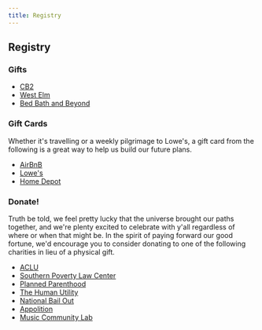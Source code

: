 ```yaml
---
title: Registry
---
```


## Registry

### Gifts

- [CB2](https://www.cb2.com/gift-registry/colette-alexander-and-eric-humphrey/r5791101)
- [West Elm](https://www.westelm.com/registry/xzjcplt8bt/registry-list.html)
- [Bed Bath and Beyond](https://www.bedbathandbeyond.com:443/store/giftregistry/view_registry_guest.jsp?registryId=545795721&eventType=Wedding&pwsurl=)

### Gift Cards

Whether it's travelling or a weekly pilgrimage to Lowe's, a gift card from the following is a great way to help us build our future plans.

- [AirBnB](https://www.airbnb.com/gift)
- [Lowe's](https://www.lowes.com/pl/All-occasion-gift-cards-Gift-center/4294625948)
- [Home Depot](https://www.homedepot.com/c/Gift_Cards)

### Donate!

Truth be told, we feel pretty lucky that the universe brought our paths together, and we're plenty excited to celebrate with y'all regardless of where or when that might be. In the spirit of paying forward our good fortune, we'd encourage you to consider donating to one of the following charities in lieu of a physical gift.

- [ACLU](https://action.aclu.org/give/donate-to-aclu)
- [Southern Poverty Law Center](https://donate.splcenter.org/sslpage.aspx?pid=463)
- [Planned Parenthood](https://secure.ppaction.org/site/Donation2?df_id=25409&25409.donation=form1)
- [The Human Utility](https://www.detroitwaterproject.org/)
- [National Bail Out](https://nomoremoneybail.org/)
- [Appolition](https://appolition.us/)
- [Music Community Lab](https://www.fracturedatlas.org/site/fiscal/profile?id=16959#about_project)

